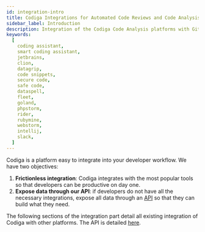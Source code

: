 ```yaml
---
id: integration-intro
title: Codiga Integrations for Automated Code Reviews and Code Analysis
sidebar_label: Introduction
description: Integration of the Codiga Code Analysis platforms with GitHub, GitLab, Bitbucket, Slack and more developer tools.
keywords:
  [
    coding assistant,
    smart coding assistant,
    jetbrains,
    clion,
    datagrip,
    code snippets,
    secure code,
    safe code,
    dataspell,
    fleet,
    goland,
    phpstorm,
    rider,
    rubymine,
    webstorm,
    intellij,
    slack,
  ]
---
```


Codiga is a platform easy to integrate into your developer workflow. We have two objectives:

1.  **Frictionless integration**: Codiga integrates with the most popular tools so that developers can be productive on day one.
2.  **Expose data through our API**: if developers do not have all the necessary integrations, expose all data through an [API](api.md) so that they can build what they need.

The following sections of the integration part detail all existing integration of Codiga
with other platforms. The API is detailed [here](api.md).
